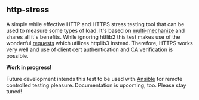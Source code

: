 ## http-stress

A simple while effective HTTP and HTTPS stress testing tool that can be used to measure some types of load. It's based on [multi-mechanize](https://github.com/cgoldberg/multi-mechanize) and shares all it's benefits. While ignoring httlib2 this test makes use of the wonderful [requests](http://docs.python-requests.org/en/latest/) which utilizes httplib3 instead. Therefore, HTTPS works very well and use of client cert authentication and CA verification is possible.

**Work in progress!**

Future development intends this test to be used with [Ansible](http://ansible.com/) for remote controlled testing pleasure. Documentation is upcoming, too. Please stay tuned!

